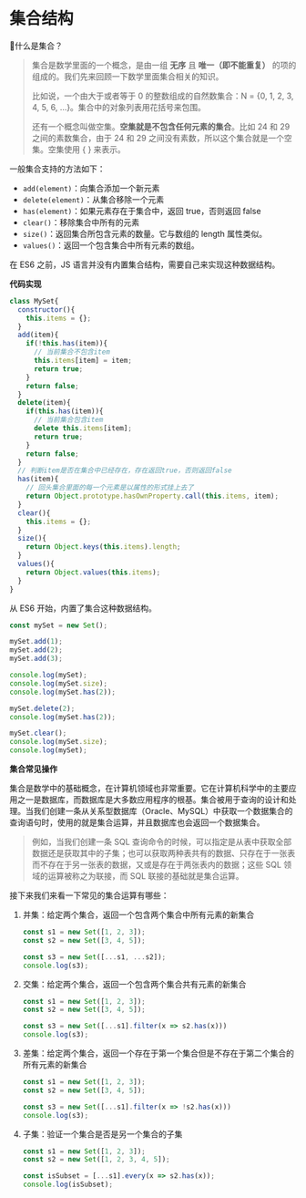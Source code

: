 # 集合结构

🙋什么是集合？

> 集合是数学里面的一个概念，是由一组 **无序** 且 **唯一（即不能重复）** 的项的组成的。我们先来回顾一下数学里面集合相关的知识。
>
> 比如说，一个由大于或者等于 0 的整数组成的自然数集合：N = {0, 1, 2, 3, 4, 5, 6, ...}。集合中的对象列表用花括号来包围。
>
> 还有一个概念叫做空集。**空集就是不包含任何元素的集合**。比如 24 和 29 之间的素数集合，由于 24 和 29 之间没有素数，所以这个集合就是一个空集。空集使用 { } 来表示。

一般集合支持的方法如下：

- `add(element)`：向集合添加一个新元素
- `delete(element)`：从集合移除一个元素
- `has(element)`：如果元素存在于集合中，返回 true，否则返回 false
- `clear()`：移除集合中所有的元素
- `size()`：返回集合所包含元素的数量。它与数组的 length 属性类似。
- `values()`：返回一个包含集合中所有元素的数组。

在 ES6 之前，JS 语言并没有内置集合结构，需要自己来实现这种数据结构。



**代码实现**

```js
class MySet{
  constructor(){
    this.items = {};
  }
  add(item){
    if(!this.has(item)){
      // 当前集合不包含item
      this.items[item] = item;
      return true;
    }
    return false;
  }
  delete(item){
    if(this.has(item)){
      // 当前集合包含item
      delete this.items[item];
      return true;
    }
    return false;
  }
  // 判断item是否在集合中已经存在，存在返回true，否则返回false
  has(item){
    // 回头集合里面的每一个元素是以属性的形式挂上去了
    return Object.prototype.hasOwnProperty.call(this.items, item);
  }
  clear(){
    this.items = {};
  }
  size(){
    return Object.keys(this.items).length;
  }
  values(){
    return Object.values(this.items);
  }
}
```



从 ES6 开始，内置了集合这种数据结构。

```js
const mySet = new Set();

mySet.add(1);
mySet.add(2);
mySet.add(3);

console.log(mySet);
console.log(mySet.size);
console.log(mySet.has(2));

mySet.delete(2);
console.log(mySet.has(2));

mySet.clear();
console.log(mySet.size);
console.log(mySet);
```



**集合常见操作**

集合是数学中的基础概念，在计算机领域也非常重要。它在计算机科学中的主要应用之一是数据库，而数据库是大多数应用程序的根基。集合被用于查询的设计和处理。当我们创建一条从关系型数据库（Oracle、MySQL）中获取一个数据集合的查询语句时，使用的就是集合运算，并且数据库也会返回一个数据集合。

> 例如，当我们创建一条 SQL 查询命令的时候，可以指定是从表中获取全部数据还是获取其中的子集；也可以获取两种表共有的数据、只存在于一张表而不存在于另一张表的数据，又或是存在于两张表内的数据；这些 SQL 领域的运算被称之为联接，而 SQL 联接的基础就是集合运算。

接下来我们来看一下常见的集合运算有哪些：

1. 并集：给定两个集合，返回一个包含两个集合中所有元素的新集合

   ```js
   const s1 = new Set([1, 2, 3]);
   const s2 = new Set([3, 4, 5]);
   
   const s3 = new Set([...s1, ...s2]);
   console.log(s3);
   ```

2. 交集：给定两个集合，返回一个包含两个集合共有元素的新集合

   ```js
   const s1 = new Set([1, 2, 3]);
   const s2 = new Set([3, 4, 5]);
   
   const s3 = new Set([...s1].filter(x => s2.has(x)))
   console.log(s3);
   ```

3. 差集：给定两个集合，返回一个存在于第一个集合但是不存在于第二个集合的所有元素的新集合

   ```js
   const s1 = new Set([1, 2, 3]);
   const s2 = new Set([3, 4, 5]);
   
   const s3 = new Set([...s1].filter(x => !s2.has(x)))
   console.log(s3);
   ```

4. 子集：验证一个集合是否是另一个集合的子集

   ```js
   const s1 = new Set([1, 2, 3]);
   const s2 = new Set([1, 2, 3, 4, 5]);
   
   const isSubset = [...s1].every(x => s2.has(x));
   console.log(isSubset);
   ```

   

